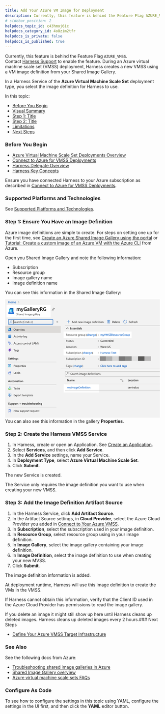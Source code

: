```yaml
---
title: Add Your Azure VM Image for Deployment
description: Currently, this feature is behind the Feature Flag AZURE_VMSS. Contact Harness Support to enable the feature.. During an Azure virtual machine scale set (VMSS) deployment, Harness creates a new VMSS…
# sidebar_position: 2
helpdocs_topic_id: c43hmoj6ic
helpdocs_category_id: 4o8zim2tfr
helpdocs_is_private: false
helpdocs_is_published: true
---
```


Currently, this feature is behind the Feature Flag `AZURE_VMSS`. Contact [Harness Support](https://mail.google.com/mail/?view=cm&fs=1&tf=1&to=support@harness.io) to enable the feature. During an Azure virtual machine scale set (VMSS) deployment, Harness creates a new VMSS using a VM image definition from your Shared Image Gallery.

In a Harness Service of the **Azure Virtual Machine Scale Set** deployment type, you select the image definition for Harness to use.

In this topic:

* [Before You Begin](#before_you_begin)
* [Visual Summary](#visual_summary)
* [Step 1: Title](#simple_slug)
* [Step 2: Title](#another_slug)
* [Limitations](#limitations)
* [Next Steps](#next_steps)

### Before You Begin

* [Azure Virtual Machine Scale Set Deployments Overview](/article/1h0723zsvm-azure-virtual-machine-scale-set-deployments)
* [Connect to Azure for VMSS Deployments](/article/d5hob1zuip-connect-to-your-azure-vmss)
* [Harness Delegate Overview](/article/h9tkwmkrm7-delegate-installation)
* [Harness Key Concepts](/article/4o7oqwih6h-harness-key-concepts)

Ensure you have connected Harness to your Azure subscription as described in [Connect to Azure for VMSS Deployments](/article/d5hob1zuip-connect-to-your-azure-vmss).

### Supported Platforms and Technologies

See [Supported Platforms and Technologies](/article/220d0ojx5y-supported-platforms).

### Step 1: Ensure You Have an Image Definition

Azure image definitions are simple to create. For steps on setting one up for the first time, see [Create an Azure Shared Image Gallery using the portal](https://docs.microsoft.com/en-us/azure/virtual-machines/windows/shared-images-portal) or [Tutorial: Create a custom image of an Azure VM with the Azure CLI](https://docs.microsoft.com/en-us/azure/virtual-machines/linux/tutorial-custom-images) from Azure.

Open you Shared Image Gallery and note the following information:

* Subscription
* Resource group
* Image gallery name
* Image definition name

You can see this information in the Shared Image Gallery:

![](./static/add-your-azure-vm-image-for-deployment-18.png)You can also see this information in the gallery **Properties**.

### Step 2: Create the Harness VMSS Service

1. In Harness, create or open an Application. See [Create an Application](/article/bucothemly-application-configuration).
2. Select **Services**, and then click **Add Service**.
3. In the **Add Service** settings, name your Service.
4. In **Deployment Type**, select **Azure Virtual Machine Scale Set**.
5. Click **Submit**.

The new Service is created.

The Service only requires the image definition you want to use when creating your new VMSS.

### Step 3: Add the Image Definition Artifact Source

1. In the Harness Service, click **Add Artifact Source**.
2. In the Artifact Source settings, in **Cloud Provider**, select the Azure Cloud Provider you added in [Connect to Your Azure VMSS](/article/d5hob1zuip-connect-to-your-azure-vmss).
3. In **Subscription**, select the subscription used in your image definition.
4. In **Resource Group**, select resource group using in your image definition.
5. In **Image Gallery**, select the image gallery containing your image definition.
6. In **Image Definition**, select the image definition to use when creating your new MVSS.
7. Click **Submit**.

The image definition information is added.

At deployment runtime, Harness will use this image definition to create the VMs in the VMSS.

If Harness cannot obtain this information, verify that the Client ID used in the Azure Cloud Provider has permissions to read the image gallery.

If you delete an image it might still show up here until Harness cleans up deleted images. Harness cleans up deleted images every 2 hours.### Next Steps

* [Define Your Azure VMSS Target Infrastructure](/article/2976rmk4kd-define-your-azure-vmss-target-infrastructure)

### See Also

See the following docs from Azure:

* [Troubleshooting shared image galleries in Azure](https://docs.microsoft.com/en-us/azure/virtual-machines/troubleshooting-shared-images)
* [Shared Image Gallery overview](https://docs.microsoft.com/en-us/azure/virtual-machines/windows/shared-image-galleries)
* [Azure virtual machine scale sets FAQs](https://docs.microsoft.com/en-us/azure/virtual-machine-scale-sets/virtual-machine-scale-sets-faq)

### Configure As Code

To see how to configure the settings in this topic using YAML, configure the settings in the UI first, and then click the **YAML** editor button.

